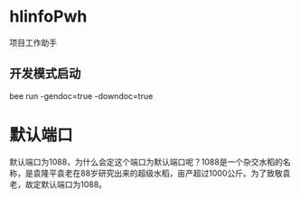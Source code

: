 # hlinfoPwh
项目工作助手


## 开发模式启动
bee run -gendoc=true -downdoc=true

# 默认端口

默认端口为1088，为什么会定这个端口为默认端口呢？1088是一个杂交水稻的名称，是袁隆平袁老在88岁研究出来的超级水稻，亩产超过1000公斤。为了致敬袁老，故定默认端口为1088。

